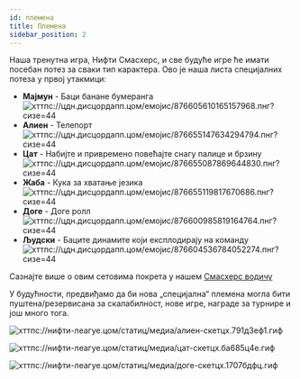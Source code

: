 ```yaml
---
id: племена
title: Племена
sidebar_position: 2
---
```


Наша тренутна игра, Нифти Смасхерс, и све будуће игре ће имати посебан потез за сваки тип карактера. Ово је наша листа специјалних потеза у првој утакмици:

- **Мајмун** - Баци банане бумеранга ![хттпс://цдн.дисцордапп.цом/емојис/876605610165157968.пнг?сизе=44](https://cdn.discordapp.com/emojis/876605610165157968.png?size=44)
- **Алиен** - Телепорт ![хттпс://цдн.дисцордапп.цом/емојис/876655147634294794.пнг?сизе=44](https://cdn.discordapp.com/emojis/876655147634294794.png?size=44)
- **Цат** - Набијте и привремено повећајте снагу палице и брзину ![хттпс://цдн.дисцордапп.цом/емојис/876655087869644830.пнг?сизе=44](https://cdn.discordapp.com/emojis/876655087869644830.png?size=44)
- **Жаба** - Кука за хватање језика ![хттпс://цдн.дисцордапп.цом/емојис/876655119817670686.пнг?сизе=44](https://cdn.discordapp.com/emojis/876655119817670686.png?size=44)
- **Доге** - Доге ролл ![хттпс://цдн.дисцордапп.цом/емојис/876600985819164764.пнг?сизе=44](https://cdn.discordapp.com/emojis/876600985819164764.png?size=44)
- **Људски** - Баците динамите који експлодирају на команду ![хттпс://цдн.дисцордапп.цом/емојис/876604536784052274.пнг?сизе=44](https://cdn.discordapp.com/emojis/876604536784052274.png?size=44)

Сазнајте више о овим сетовима покрета у нашем [Смасхерс водичу](/guides/nifty-smashers/tribes)

У будућности, предвиђамо да би нова „специјална“ племена могла бити пуштена/резервисана за скалабилност, нове игре, награде за турнире и још много тога.

![хттпс://нифти-леагуе.цом/статиц/медиа/алиен-скетцх.791д3еф1.гиф](https://nifty-league.com/static/media/alien-sketch.791d3ef1.gif)

![хттпс://нифти-леагуе.цом/статиц/медиа/цат-скетцх.ба685ц4е.гиф](https://nifty-league.com/static/media/cat-sketch.ba685c4e.gif)

![хттпс://нифти-леагуе.цом/статиц/медиа/доге-скетцх.1707бдфц.гиф](https://nifty-league.com/static/media/doge-sketch.1707bdfc.gif)
